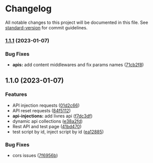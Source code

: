 # Changelog

All notable changes to this project will be documented in this file. See [standard-version](https://github.com/conventional-changelog/standard-version) for commit guidelines.

### [1.1.1](https://github.com/robinrullo/api-land-random-script/compare/v1.1.0...v1.1.1) (2023-01-07)


### Bug Fixes

* **apis:** add content middlewares and fix params names ([71cb2f8](https://github.com/robinrullo/api-land-random-script/commit/71cb2f8569ee6c354699082d3d4e0001e154d127))

## 1.1.0 (2023-01-07)


### Features

* API injection requests ([01d2c66](https://github.com/robinrullo/api-land-random-script/commit/01d2c669f0c8dab093b5e41f226ed3c53e94c5b2))
* API reset requests ([84f5112](https://github.com/robinrullo/api-land-random-script/commit/84f51122ad7e17a5f2f9c5fbf04d983b610b39a0))
* **api-injections:** add livres api ([f7dc3df](https://github.com/robinrullo/api-land-random-script/commit/f7dc3dfc455e6fa4849a894c9bc7a3bea46352c0))
* dynamic api collections ([e38a2fd](https://github.com/robinrullo/api-land-random-script/commit/e38a2fdcf931e5c2b9239534098bc279379c9540))
* Rest API and test page ([41bd470](https://github.com/robinrullo/api-land-random-script/commit/41bd470d27166b1ce5f6fdc62abcdf8549597fcd))
* test script by id, inject script by id ([ea12885](https://github.com/robinrullo/api-land-random-script/commit/ea1288565763788ee5b3531b4921ec11f0f92ff9))


### Bug Fixes

* cors issues ([7f6956b](https://github.com/robinrullo/api-land-random-script/commit/7f6956bf78b13326497b725b6fe52109d06522e9))

